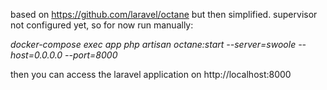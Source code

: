 based on https://github.com/laravel/octane but then simplified. supervisor not configured yet, so for now run manually:

_docker-compose exec app php artisan octane:start --server=swoole --host=0.0.0.0 --port=8000_

then you can access the laravel application on http://localhost:8000
